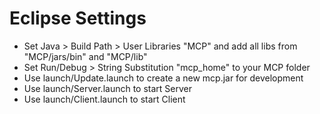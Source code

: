 Eclipse Settings
================

* Set Java > Build Path > User Libraries "MCP" and add all libs from "MCP/jars/bin" and "MCP/lib"
* Set Run/Debug > String Substitution "mcp\_home" to your MCP folder
* Use launch/Update.launch to create a new mcp.jar for development
* Use launch/Server.launch to start Server
* Use launch/Client.launch to start Client
